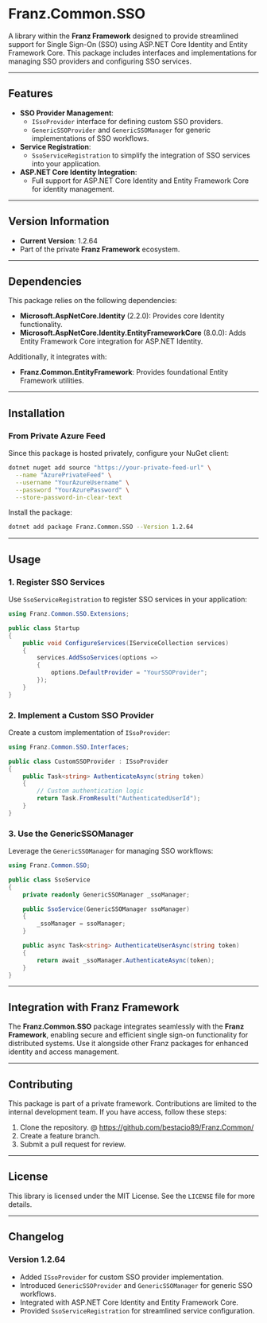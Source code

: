 ﻿# **Franz.Common.SSO**

A library within the **Franz Framework** designed to provide streamlined support for Single Sign-On (SSO) using ASP.NET Core Identity and Entity Framework Core. This package includes interfaces and implementations for managing SSO providers and configuring SSO services.

---

## **Features**

- **SSO Provider Management**:
  - `ISsoProvider` interface for defining custom SSO providers.
  - `GenericSSOProvider` and `GenericSSOManager` for generic implementations of SSO workflows.
- **Service Registration**:
  - `SsoServiceRegistration` to simplify the integration of SSO services into your application.
- **ASP.NET Core Identity Integration**:
  - Full support for ASP.NET Core Identity and Entity Framework Core for identity management.

---

## **Version Information**

- **Current Version**: 1.2.64
- Part of the private **Franz Framework** ecosystem.

---

## **Dependencies**

This package relies on the following dependencies:
- **Microsoft.AspNetCore.Identity** (2.2.0): Provides core Identity functionality.
- **Microsoft.AspNetCore.Identity.EntityFrameworkCore** (8.0.0): Adds Entity Framework Core integration for ASP.NET Identity.

Additionally, it integrates with:
- **Franz.Common.EntityFramework**: Provides foundational Entity Framework utilities.

---

## **Installation**

### **From Private Azure Feed**
Since this package is hosted privately, configure your NuGet client:

```bash
dotnet nuget add source "https://your-private-feed-url" \
  --name "AzurePrivateFeed" \
  --username "YourAzureUsername" \
  --password "YourAzurePassword" \
  --store-password-in-clear-text
```

Install the package:

```bash
dotnet add package Franz.Common.SSO --Version 1.2.64
```

---

## **Usage**

### **1. Register SSO Services**

Use `SsoServiceRegistration` to register SSO services in your application:

```csharp
using Franz.Common.SSO.Extensions;

public class Startup
{
    public void ConfigureServices(IServiceCollection services)
    {
        services.AddSsoServices(options =>
        {
            options.DefaultProvider = "YourSSOProvider";
        });
    }
}
```

### **2. Implement a Custom SSO Provider**

Create a custom implementation of `ISsoProvider`:

```csharp
using Franz.Common.SSO.Interfaces;

public class CustomSSOProvider : ISsoProvider
{
    public Task<string> AuthenticateAsync(string token)
    {
        // Custom authentication logic
        return Task.FromResult("AuthenticatedUserId");
    }
}
```

### **3. Use the GenericSSOManager**

Leverage the `GenericSSOManager` for managing SSO workflows:

```csharp
using Franz.Common.SSO;

public class SsoService
{
    private readonly GenericSSOManager _ssoManager;

    public SsoService(GenericSSOManager ssoManager)
    {
        _ssoManager = ssoManager;
    }

    public async Task<string> AuthenticateUserAsync(string token)
    {
        return await _ssoManager.AuthenticateAsync(token);
    }
}
```

---

## **Integration with Franz Framework**

The **Franz.Common.SSO** package integrates seamlessly with the **Franz Framework**, enabling secure and efficient single sign-on functionality for distributed systems. Use it alongside other Franz packages for enhanced identity and access management.

---

## **Contributing**

This package is part of a private framework. Contributions are limited to the internal development team. If you have access, follow these steps:
1. Clone the repository. @ https://github.com/bestacio89/Franz.Common/
2. Create a feature branch.
3. Submit a pull request for review.

---

## **License**

This library is licensed under the MIT License. See the `LICENSE` file for more details.

---

## **Changelog**

### Version 1.2.64
- Added `ISsoProvider` for custom SSO provider implementation.
- Introduced `GenericSSOProvider` and `GenericSSOManager` for generic SSO workflows.
- Integrated with ASP.NET Core Identity and Entity Framework Core.
- Provided `SsoServiceRegistration` for streamlined service configuration.

